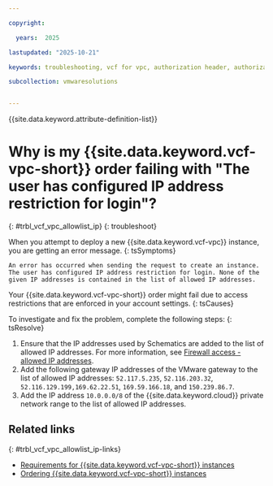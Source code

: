 ```yaml
---

copyright:

  years:  2025

lastupdated: "2025-10-21"

keywords: troubleshooting, vcf for vpc, authorization header, authorization error

subcollection: vmwaresolutions


---
```


{{site.data.keyword.attribute-definition-list}}

# Why is my {{site.data.keyword.vcf-vpc-short}} order failing with "The user has configured IP address restriction for login"?
{: #trbl_vcf_vpc_allowlist_ip}
{: troubleshoot}





When you attempt to deploy a new {{site.data.keyword.vcf-vpc}} instance, you are getting an error message.
{: tsSymptoms}

`An error has occurred when sending the request to create an instance. The user has configured IP address restriction for login. None of the given IP addresses is contained in the list of allowed IP addresses.`

Your {{site.data.keyword.vcf-vpc-short}} order might fail due to access restrictions that are enforced in your account settings.
{: tsCauses}

To investigate and fix the problem, complete the following steps:
{: tsResolve}

1. Ensure that the IP addresses used by Schematics are added to the list of allowed IP addresses. For more information, see [Firewall access - allowed IP addresses](/docs/schematics?topic=schematics-allowed-ipaddresses).
2. Add the following gateway IP addresses of the VMware gateway to the list of allowed IP addresses: `52.117.5.235`, `52.116.203.32`, `52.116.129.199,169.62.22.51`, `169.59.166.18`, and `150.239.86.7`.
3. Add the IP address `10.0.0.0/8` of the {{site.data.keyword.cloud}} private network range to the list of allowed IP addresses.

## Related links
{: #trbl_vcf_vpc_allowlist_ip-links}

* [Requirements for {{site.data.keyword.vcf-vpc-short}} instances](/docs/vmwaresolutions?topic=vmwaresolutions-vpc-vcf-order-req)
* [Ordering {{site.data.keyword.vcf-vpc-short}} instances](/docs/vmwaresolutions?topic=vmwaresolutions-vpc-vcf-ordering)
